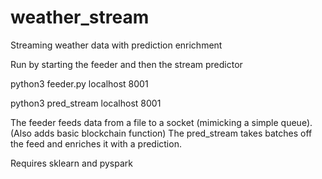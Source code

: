 # weather_stream
Streaming weather data with prediction enrichment

Run by starting the feeder and then the stream predictor

python3 feeder.py localhost 8001

python3 pred_stream localhost 8001

The feeder feeds data from a file to a socket (mimicking a simple queue). (Also adds basic blockchain function)
The pred_stream takes batches off the feed and enriches it with a prediction.

Requires sklearn and pyspark
